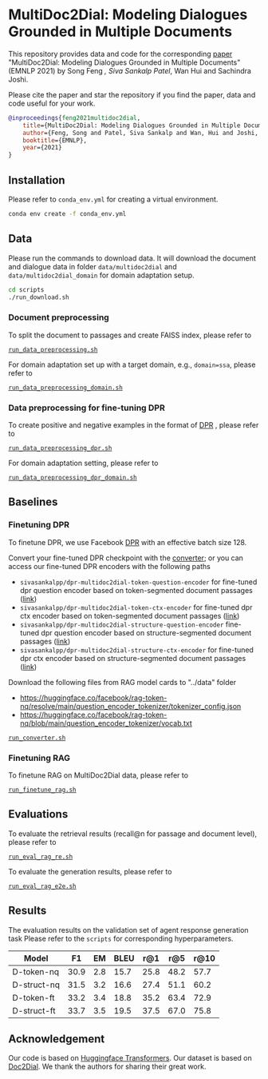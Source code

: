 # MultiDoc2Dial: Modeling Dialogues Grounded in Multiple Documents

This repository provides data and code for the corresponding [paper](https://arxiv.org/abs/2109.12595) "MultiDoc2Dial: Modeling Dialogues Grounded in Multiple Documents" (EMNLP 2021) by Song Feng *, Siva Sankalp Patel*, Wan Hui and Sachindra Joshi.

Please cite the paper and star the repository if you find the paper, data and code useful for your work.

```bibtex
@inproceedings{feng2021multidoc2dial,
    title={MultiDoc2Dial: Modeling Dialogues Grounded in Multiple Documents},
    author={Feng, Song and Patel, Siva Sankalp and Wan, Hui and Joshi, Sachindra},
    booktitle={EMNLP},
    year={2021}
}
```

## Installation

Please refer to `conda_env.yml` for creating a virtual environment.

```bash
conda env create -f conda_env.yml
```

## Data

Please run the commands to download data. It will download the document and dialogue data in folder  `data/multidoc2dial` and `data/multidoc2dial_domain` for domain adaptation setup.

```bash
cd scripts
./run_download.sh
```

### Document preprocessing

To split the document to passages and create FAISS index, please refer to

[`run_data_preprocessing.sh`](scripts/run_data_preprocessing.sh)

For domain adaptation set up with a target domain, e.g.,  `domain=ssa`, please refer to

[`run_data_preprocessing_domain.sh`](scripts/run_data_preprocessing_domain.sh)

### Data preprocessing for fine-tuning DPR

To create positive and negative examples in the format of [DPR](https://github.com/facebookresearch/DPR) , please refer to

[`run_data_preprocessing_dpr.sh`](scripts/run_data_preprocessing_dpr.sh)

For domain adaptation setting, please refer to

[`run_data_preprocessing_dpr_domain.sh`](scripts/run_data_preprocessing_dpr_domain.sh)

## Baselines

### Finetuning DPR

To finetune DPR, we use Facebook [DPR](https://github.com/facebookresearch/DPR) with an effective batch size 128.

Convert your fine-tuned DPR checkpoint with the [converter](https://github.com/huggingface/transformers/blob/master/src/transformers/models/dpr/convert_dpr_original_checkpoint_to_pytorch.py);
or you can access our fine-tuned DPR encoders with the following paths

- `sivasankalpp/dpr-multidoc2dial-token-question-encoder` for fine-tuned dpr question encoder based on token-segmented document passages ([link](https://huggingface.co/sivasankalpp/dpr-multidoc2dial-token-question-encoder))
- `sivasankalpp/dpr-multidoc2dial-token-ctx-encoder` for fine-tuned dpr ctx encoder based on token-segmented document passages ([link](https://huggingface.co/sivasankalpp/dpr-multidoc2dial-token-ctx-encoder))
- `sivasankalpp/dpr-multidoc2dial-structure-question-encoder` fine-tuned dpr question encoder based on structure-segmented document passages ([link](https://huggingface.co/sivasankalpp/dpr-multidoc2dial-structure-question-encoder))
- `sivasankalpp/dpr-multidoc2dial-structure-ctx-encoder` for fine-tuned dpr ctx encoder based on structure-segmented document passages ([link](https://huggingface.co/sivasankalpp/dpr-multidoc2dial-structure-ctx-encoder))

Download the following files from RAG model cards to "../data" folder

- <https://huggingface.co/facebook/rag-token-nq/resolve/main/question_encoder_tokenizer/tokenizer_config.json>
- <https://huggingface.co/facebook/rag-token-nq/blob/main/question_encoder_tokenizer/vocab.txt>

[`run_converter.sh`](scripts/run_converter.sh)

### Finetuning RAG

To finetune RAG on MultiDoc2Dial data, please refer to

[`run_finetune_rag.sh`](scripts/run_finetune_rag.sh)

## Evaluations

To evaluate the retrieval results (recall@n for passage and document level), please refer to

[`run_eval_rag_re.sh`](scripts/run_eval_rag_re.sh)

To evaluate the generation results, please refer to

[`run_eval_rag_e2e.sh`](scripts/run_eval_rag_e2e.sh)

## Results

The evaluation results on the validation set of agent response generation task Please refer to the `scripts` for corresponding hyperparameters.


| Model       |F1    |    EM|  BLEU|  r@1 | r@5 |  r@10 |
| ----------- | ---- | ---- | ---- | ---- | ---- | ---- |
| D-token-nq  | 30.9 | 2.8 | 15.7 | 25.8 | 48.2 | 57.7  |
| D-struct-nq | 31.5 | 3.2 | 16.6 | 27.4 | 51.1 | 60.2  |
| D-token-ft  | 33.2 | 3.4 | 18.8 | 35.2 | 63.4 | 72.9  |
| D-struct-ft | 33.7 | 3.5 | 19.5 | 37.5 | 67.0 | 75.8  |

## Acknowledgement
Our code is based on [Huggingface Transformers](https://github.com/huggingface/transformers). Our dataset is based on [Doc2Dial](https://arxiv.org/abs/2011.06623). We thank the authors for sharing their great work.